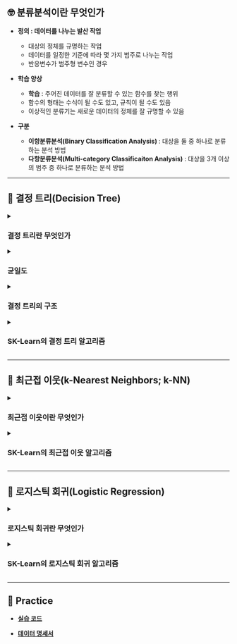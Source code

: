 ## 🤓 분류분석이란 무엇인가

- **정의 : 데이터를 나누는 발산 작업**
    - 대상의 정체를 규명하는 작업
    - 데이터를 일정한 기준에 따라 몇 가지 범주로 나누는 작업
    - 반응변수가 범주형 변수인 경우

- **학습 양상**
    - **학습** : 주어진 데이터를 잘 분류할 수 있는 함수를 찾는 행위
    - 함수의 형태는 수식이 될 수도 있고, 규칙이 될 수도 있음
    - 이상적인 분류기는 새로운 데이터의 정체를 잘 규명할 수 있음

- **구분**
    - **이항분류분석(Binary Classification Analysis)** : 대상을 둘 중 하나로 분류하는 분석 방법
    - **다항분류분석(Multi-category Classificaiton Analysis)** : 대상을 3개 이상의 범주 중 하나로 분류하는 분석 방법

---

## 🌳 결정 트리(Decision Tree)

<details><summary><h3>결정 트리란 무엇인가</h3></summary>

- **정의 : 데이터에 내재된 규칙을 발견하여 수형도 기반의 분류 규칙을 세우고 데이터를 분류하는 알고리즘**
    
- **주요 이슈 : 트리를 어떻게 분할할 것인가**
    - 가지를 몇 번 뻗을 것인가
    - 한 범주당 데이터가 몇 개 남았을 때 가지치기를 멈출 것인가
    
- **주의 사항**
    - node가 깊어질수록 성능이 저하될 수 있음
    - 범주마다 균일한 데이터 세트를 구성할 수 있도록 하이퍼파라미터를 설정해야 함

</details>

<details><summary><h3>균일도</h3></summary>

- **정의 : leaf node에 각 범주에 해당하는 데이터만 포함되어 있는가**

- **예시**
    - `color`을 기준으로 바둑알을 구분한다고 가정하자
    - 범주로는 `black` , `white` 가 존재함
    - 범주 `black`에 검정색 바둑알만 포함되어 있다면 균일도가 높다고 해석함
    - 범주 `black`에 흰색 바둑알이 많이 섞여 있을수록 균일도가 낮다고 해석함

- **decision node**
    - 균일도가 높은 데이터 세트를 먼저 분류할 수 있도록 규칙을 구성함
    - 즉, 균일도를 높이는 방향으로 가지치기를 진행함

- **균일도 측정 방법**
    - **지니 불순도** : 경제학에서 불평등 정도를 나타내는 지수를 활용하여 균일도를 측정하는 방법
    - **엔트로피 불순도** : 열역학에서 물체의 혼잡한 정도를 나타내는 지수를 활용하여 균일도를 측정하는 방법

</details>

<details><summary><h3>결정 트리의 구조</h3></summary>

![아이리스 결정트리 예시](https://user-images.githubusercontent.com/116495744/221340236-6c4043c6-6b30-4af2-9e7f-cfe79b00371a.png)

- **root node** : 최상위 노드

- **decision node** : 규칙 노드

- **leaf node** : 최종 범주

- **gini** : 데이터 분포의 균일도

- **samples** : 임의의 규칙에 대하여 해당 규칙을 만족하는 데이터 건수

- **value** : 각 범주의 데이터 건수

</details>

<details><summary><h3>SK-Learn의 결정 트리 알고리즘</h3></summary>

- **사용 방법**

    ```
    from sklearn.tree import DecisionTreeClassifier
    from sklearn.metrics import accuracy_score

    # 결정 트리 알고리즘 인스턴스 생성
    dt_clf = DecisionTreeClassifier()
    
    # 훈련용 데이터 세트를 통해 인스턴스를 훈련시켜서 모델 설계
    dt_clf.fit(X_train, y_train)

    # 평가용 데이터 세트를 통해 예측
    y_predict = dt_clf.predict(X_test)

    # 대표적인 성능 평가 지표인 결정계수를 통해 성능 평가
    score = accuracy_score(y_test, y_predict)
    print(score)
    ```

- **주요 하이퍼파라미터**
    - `random_state = None`
    
    - `criterion = 'gini'` : 균일도 측정 방법
        - `gini` : 지니 불순도
        - `entropy` : 엔트로피 불순도
    
    - `max_depth = -1` : 트리 최대 깊이
    
    - `min_samples_split = 2` : 하위 노드로 가지치기하기 위해 필요한 최소한의 샘플 개수
    
    - `min_samples_leaf = 1` : 리프 노드가 되기 위해 필요한 최소한의 샘플 개수

- **다음의 속성을 통해 훈련된 모델의 정보를 확인할 수 있음**
    - `feature_importances_` : 설명변수별 가중치

- **다음을 통해 훈련된 모델의 정보를 시각화할 수 있음**

    ```
    import matplotlib.pyplot as plt
    from sklearn.tree import plot_tree

    # 설명변수 이름이 담긴 리스트 생성
    feature_list = []

    # plot tree 크기 설정
    plt.figure(figsize = (20, 20))
    
    # plot tree 생성
    plot_tree(
        dt_clf, 
        filled = True, 
        fontsize = 14, 
        feature_names = feature_list
        )
    
    # plot tree 출력
    plt.show()
    ```

- **기타 하이퍼파라미터 및 모델 정보 목록은 `estimator_params`을 통해 확인 가능함**

</details>

---

## 👫 최근접 이웃(k-Nearest Neighbors; k-NN)

<details><summary><h3>최근접 이웃이란 무엇인가</h3></summary>

- **정의 : 기하학적 거리를 규칙으로 하여 데이터를 분류하는 알고리즘**
    - 임의의 설명변수 조합이 나타내는 좌표평면 상의 한 점에 대하여,
    - 해당 점과 가장 가깝게 위치하는 점이 의미하는 설명변수 조합의 범주로 분류함

- **주요 이슈 : 참조할 이웃의 개수를 얼마로 설정할 것인가**

    ![최근접이웃](https://miro.medium.com/max/405/0*QyWp7J6eSz0tayc0.png)

</details>

<details><summary><h3>SK-Learn의 최근접 이웃 알고리즘</h3></summary>

- **사용 방법**

    ```
    from sklearn.neighbors import KNeighborsClassifier
    from sklearn.metrics import accuracy_score

    # 최근접 이웃 알고리즘 인스턴스 생성
    knn_clf = KNeighborsClassifier()
    
    # 훈련용 데이터 세트를 통해 인스턴스를 훈련시켜서 모델 설계
    knn_clf.fit(X_train, y_train)

    # 평가용 데이터 세트를 통해 예측
    y_predict = knn_clf.predict(X_test)

    # 대표적인 성능 평가 지표인 결정계수를 통해 성능 평가
    score = accuracy_score(y_test, y_predict)
    print(score)
    ```

- **주요 하이퍼파라미터**
    - `metric = 'minkowsi'` : 거리 측정 방법
        - `minkowsi` : 유클리디안 거리 측정 방법과 맨해튼 거리 측정 방법을 일반화한 측정 방법
        - `euclidean` : 유클리디안 거리 측정 방법
        - `manhattan` : 맨해튼 거리 측정 방법

    - `p = 2` : `metric`이 `minkowsi`인 경우 추가 설정하는 하이퍼파라미터
        - `1` : 맨해튼 거리 측정 방법
        - `2` : 유클리디안 거리 측정 방법

    - `n_jobs = None` : 이웃을 검색하기 위해 병렬로 작업하는 코어의 개수
        - `-1` : 모든 코어를 동원함
    
    - `n_neighbors = 5` : 참조할 이웃의 개수
    
    - `weights = 'uniform'` : 가중치 부여 방법
        - `uniform` : 각 이웃에 동일한 가중치를 부여함
        - `distance` : 거리가 가까울수록 더 큰 가중치를 부여함

- **기타 하이퍼파라미터 및 모델 정보 목록은 `estimator_params`을 통해 확인 가능함**

</details>

---

## 👥 로지스틱 회귀(Logistic Regression)

<details><summary><h3>로지스틱 회귀란 무엇인가</h3></summary>

- **정의 : 경사하강법에 근거하여 도출된 회귀식을 활용하는 이항분류분석 알고리즘**

- **로지스틱 회귀식의 수학적 이해**

    ![시그모이드 함수](https://user-images.githubusercontent.com/116495744/221402155-596e45c2-5d0d-40a6-ae23-9589b48f807c.png)

    - **연결함수** : 회귀식의 결과값을 이항범주로 변환하는 함수
        ### $$y=f(x)=b+wX$$
        - $y$ : 이항 반응변수
        - $f(x)$ : 연결함수(Link Function)
        - $b+wX$ : 회귀식
    
    - **승산(odds)** : 이항범주를 성패로 정의할 때, 1번 실패할 때 성공할 횟수
        ### $$odds=\frac{p}{1-p}$$
        - $p$ : 성공할 확률
        - $1-p$ : 실패할 확률
    
    - **로짓(logist + Probit)** : 승산에 대하여 자연로그를 취한 값
        ### $$ln(\frac{p}{1-p})$$
        - 로짓 변환은 승산의 범위를 선형 회귀식의 범위와 일치시키기 위한 작업임
        ### $$0 \lt p\lt 1$$
        - 성공할 확률 p는 0~1 사이의 값을 가짐
        ### $$0 \lt \frac{p}{1-p} \lt \infty$$
        - 승산은 양의 실수 범위 값을 가짐
        ### $$\infty \lt ln(\frac{p}{1-p}) \lt \infty$$
        - 로짓은 음의 무한대에서 양의 무한대까지 실수 전범위 값을 취할 수 있음
    
    - **로짓(logit) 함수** : 연결함수를 로짓으로 가지는 선형 회귀식
        ### $$ln({\frac{p}{1-p}})=b+wX$$

    - **시그모이드(sigmoid) 함수** : 로짓 함수의 역함수로서 로지스틱 함수라고도 부름
        ### $$p=\frac{e^{b+wX}}{1+e^{b+wX}}$$

</details>

<details><summary><h3>SK-Learn의 로지스틱 회귀 알고리즘</h3></summary>

- **사용 방법**

    ```
    from sklearn.linear_model import LogisticRegression
    from sklearn.metrics import accuracy_score

    # 로지스틱 회귀 알고리즘 인스턴스 생성
    lg_clf = LogisticRegression()
    
    # 훈련용 데이터 세트를 통해 인스턴스를 훈련시켜서 모델 설계
    lg_clf.fit(X_train, y_train)

    # 평가용 데이터 세트를 통해 예측
    y_predict = lg_clf.predict(X_test)

    # 대표적인 성능 평가 지표인 결정계수를 통해 성능 평가
    score = accuracy_score(y_test, y_predict)
    print(score)
    ```

- **주요 하이퍼파라미터**
    - `random_state = None`
    
    - `penalty = l2` : 가중치 규제 유형
        - `l1` : L1 규제를 통해 과적합을 방지함
            - 맨해튼 거리 측정법에 기초한 오차 계산법을 통해 가중치를 규제함
            - 즉, 손실 함수에 가중치 절대값의 합을 더함
            - 특정 설명변수의 가중치를 0으로 만들 수 있음
            - feature selection
        
        - `l2` : L2 규제를 통해 과적합을 방지함
            - 유클리디안 거리 측정법에 기초한 오차 계산법을 통해 가중치를 규제함
            - 즉, 손실 함수에 가중치 제곱의 합을 더함
            - 이상치에 해당하는 가중치의 영향력을 최소화할 수 있음
    
    - `C = 1` : 가중치 규제 강도로서 손실 함수로 측정된 손실 크기
    
    - `max_iter = 100` : 경사 확인 횟수

- **다음의 속성을 통해 훈련된 모델의 정보를 확인할 수 있음**
    - `n_features_in_` : 설명변수의 수
    - `feature_nmaes_in_` : 설명변수명
    - `coef_` : 각 설명변수의 가중치
    - `intercept_` : 편향성

- **기타 하이퍼파라미터 및 모델 정보 목록은 `estimator_params`을 통해 확인 가능함**

</details>

---

## 📝 Practice

- [**실습 코드**]()

- [**데이터 명세서**]()